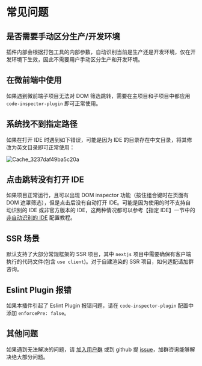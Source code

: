 # 常见问题

## 是否需要手动区分生产/开发环境

插件内部会根据打包工具的内部参数，自动识别当前是生产还是开发环境，仅在开发环境下生效，因此不需要用户手动区分生产和开发环境。

## 在微前端中使用

如果遇到微前端子项目无法对 DOM 筛选跳转，需要在主项目和子项目中都应用 `code-inspector-plugin` 即可正常使用。

## 系统找不到指定路径

如果在打开 IDE 时遇到如下错误，可能是因为 IDE 的目录存在中文目录，将其修改为英文目录即可正常使用：

![Cache_3237daf49ba5c20a](https://github.com/zh-lx/code-inspector/assets/73059627/a6883758-27e1-474d-87a4-32e1cfd013d0)

## 点击跳转没有打开 IDE

如果项目正常运行，且可以出现 DOM inspector 功能（按住组合键时在页面有 DOM 遮罩筛选），但是点击后没有自动打开 IDE。可能是因为使用的时不支持自动识别的 IDE 或非官方版本的 IDE，这两种情况都可以参考【指定 IDE】一节中的 [非自动识别的 IDE](/guide/ide.html#非自动识别的-ide) 配置教程。

## SSR 场景

默认支持了大部分常规框架的 SSR 项目，其中 `nextjs` 项目中需要确保有客户端执行的代码文件(包含 `use client`)。对于自建渲染的 SSR 项目，如何适配请加群咨询。

## Eslint Plugin 报错

如果本插件引起了 Eslint Plugin 报错问题，请在 `code-inspector-plugin` 配置中添加 `enforcePre: false`。

## 其他问题

如果遇到无法解决的问题，请 [加入用户群](/more/feedback) 或到 github 提 [issue](https://github.com/zh-lx/code-inspector/issues)，加群咨询能够解决绝大部分问题。
